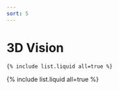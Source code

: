 ```yaml
---
sort: 5
---
```


# 3D Vision

```
{% include list.liquid all=true %}
```

{% include list.liquid all=true %}
